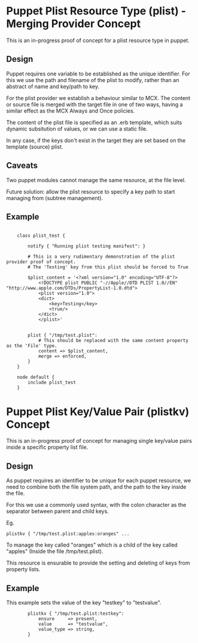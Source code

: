 Puppet Plist Resource Type (plist) - Merging Provider Concept
=============================================================

This is an in-progress proof of concept for a plist resource type in puppet.

Design
------

Puppet requires one variable to be established as the unique identifier. For this we use
the path and filename of the plist to modify, rather than an abstract of name and key/path to key.

For the plist provider we establish a behaviour similar to MCX.
The content or source file is merged with the target file in one of two ways, having a similar effect as the MCX
Always and Once policies.

The content of the plist file is specified as an .erb template, which suits dynamic subsitution of values, or we can use
a static file.

In any case, if the keys don't exist in the target they are set based on the template (source) plist.

Caveats
-------

Two puppet modules cannot manage the same resource, at the file level.

Future solution: allow the plist resource to specify a key path to start managing from (subtree management).

Example
-------

```

    class plist_test {

        notify { "Running plist testing manifest": }

        # This is a very rudimentary demonstration of the plist provider proof of concept.
        # The 'Testing' key from this plist should be forced to True

        $plist_content = '<?xml version="1.0" encoding="UTF-8"?>
            <!DOCTYPE plist PUBLIC "-//Apple//DTD PLIST 1.0//EN" "http://www.apple.com/DTDs/PropertyList-1.0.dtd">
            <plist version="1.0">
            <dict>
                <key>Testing</key>
                <true/>
            </dict>
            </plist>'


        plist { "/tmp/test.plist":
            # This should be replaced with the same content property as the 'File' type.
            content => $plist_content,
            merge => enforced,
        }
    }

    node default {
	    include plist_test
    }
```

Puppet Plist Key/Value Pair (plistkv) Concept
=============================================

This is an in-progress proof of concept for managing single key/value pairs inside a specific property list file.

Design
------

As puppet requires an identifier to be unique for each puppet resource, we need to combine both the file system path,
and the path to the key inside the file.

For this we use a commonly used syntax, with the colon character as the separator between parent and child keys.

Eg.

    plistkv { "/tmp/test.plist:apples:oranges" ...

To manage the key called "oranges" which is a child of the key called "apples" (Inside the file /tmp/test.plist).

This resource is ensurable to provide the setting and deleting of keys from property lists.

Example
-------

This example sets the value of the key "testkey" to "testvalue".

```
        plistkv { "/tmp/test.plist:testkey":
            ensure     => present,
            value      => "testvalue",
            value_type => string,
        }
```
